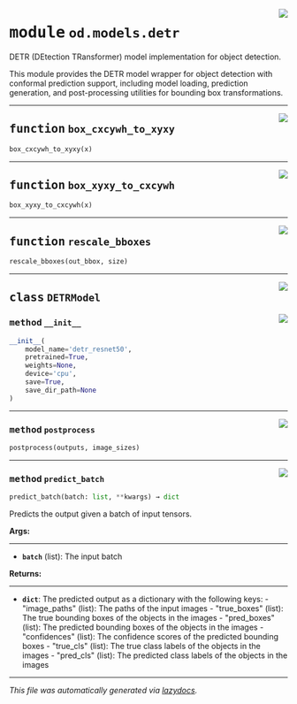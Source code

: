 <!-- markdownlint-disable -->

<a href="https://github.com/leoandeol/cods/blob/main/cods/od/models/detr.py#L0"><img align="right" style="float:right;" src="https://img.shields.io/badge/-source-cccccc?style=flat-square"></a>

# <kbd>module</kbd> `od.models.detr`
DETR (DEtection TRansformer) model implementation for object detection. 

This module provides the DETR model wrapper for object detection with conformal prediction support, including model loading, prediction generation, and post-processing utilities for bounding box transformations. 


---

<a href="https://github.com/leoandeol/cods/blob/main/cods/od/models/detr.py#L22"><img align="right" style="float:right;" src="https://img.shields.io/badge/-source-cccccc?style=flat-square"></a>

## <kbd>function</kbd> `box_cxcywh_to_xyxy`

```python
box_cxcywh_to_xyxy(x)
```






---

<a href="https://github.com/leoandeol/cods/blob/main/cods/od/models/detr.py#L28"><img align="right" style="float:right;" src="https://img.shields.io/badge/-source-cccccc?style=flat-square"></a>

## <kbd>function</kbd> `box_xyxy_to_cxcywh`

```python
box_xyxy_to_cxcywh(x)
```






---

<a href="https://github.com/leoandeol/cods/blob/main/cods/od/models/detr.py#L34"><img align="right" style="float:right;" src="https://img.shields.io/badge/-source-cccccc?style=flat-square"></a>

## <kbd>function</kbd> `rescale_bboxes`

```python
rescale_bboxes(out_bbox, size)
```






---

<a href="https://github.com/leoandeol/cods/blob/main/cods/od/models/detr.py#L41"><img align="right" style="float:right;" src="https://img.shields.io/badge/-source-cccccc?style=flat-square"></a>

## <kbd>class</kbd> `DETRModel`




<a href="https://github.com/leoandeol/cods/blob/main/cods/od/models/detr.py#L47"><img align="right" style="float:right;" src="https://img.shields.io/badge/-source-cccccc?style=flat-square"></a>

### <kbd>method</kbd> `__init__`

```python
__init__(
    model_name='detr_resnet50',
    pretrained=True,
    weights=None,
    device='cpu',
    save=True,
    save_dir_path=None
)
```








---

<a href="https://github.com/leoandeol/cods/blob/main/cods/od/models/detr.py#L94"><img align="right" style="float:right;" src="https://img.shields.io/badge/-source-cccccc?style=flat-square"></a>

### <kbd>method</kbd> `postprocess`

```python
postprocess(outputs, image_sizes)
```





---

<a href="https://github.com/leoandeol/cods/blob/main/cods/od/models/detr.py#L116"><img align="right" style="float:right;" src="https://img.shields.io/badge/-source-cccccc?style=flat-square"></a>

### <kbd>method</kbd> `predict_batch`

```python
predict_batch(batch: list, **kwargs) → dict
```

Predicts the output given a batch of input tensors. 



**Args:**
 
---- 
 - <b>`batch`</b> (list):  The input batch 



**Returns:**
 
------- 
 - <b>`dict`</b>:  The predicted output as a dictionary with the following keys: 
        - "image_paths" (list): The paths of the input images 
        - "true_boxes" (list): The true bounding boxes of the objects in the images 
        - "pred_boxes" (list): The predicted bounding boxes of the objects in the images 
        - "confidences" (list): The confidence scores of the predicted bounding boxes 
        - "true_cls" (list): The true class labels of the objects in the images 
        - "pred_cls" (list): The predicted class labels of the objects in the images 




---

_This file was automatically generated via [lazydocs](https://github.com/ml-tooling/lazydocs)._

